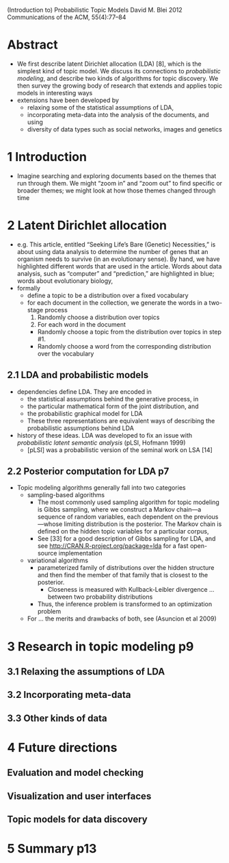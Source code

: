 (Introduction to) Probabilistic Topic Models
David M. Blei
2012 Communications of the ACM, 55(4):77–84

# Abstract

* We first describe latent Dirichlet allocation (LDA) [8], which is the
  simplest kind of topic model. We discuss its connections to _probabilistic
  modeling_, and describe two kinds of algorithms for topic discovery. We then
  survey the growing body of research that extends and applies topic models in
  interesting ways
* extensions have been developed by 
  * relaxing some of the statistical assumptions of LDA, 
  * incorporating meta-data into the analysis of the documents, and using
  * diversity of data types such as social networks, images and genetics

# 1 Introduction

* Imagine searching and exploring documents based on the themes that run
  through them. We might “zoom in” and “zoom out” to find specific or broader
  themes; we might look at how those themes changed through time

# 2 Latent Dirichlet allocation

* e.g. This article, entitled “Seeking Life’s Bare (Genetic) Necessities,” is
  about using data analysis to determine the number of genes that an organism
  needs to survive (in an evolutionary sense).  By hand, we have highlighted
  different words that are used in the article.  Words about data analysis,
  such as “computer” and “prediction,” are highlighted in blue; words about
  evolutionary biology,
* formally 
  * define a topic to be a distribution over a fixed vocabulary
  * for each document in the collection, we generate the words in a two-stage
    process
    1. Randomly choose a distribution over topics
    2. For each word in the document 
      *  Randomly choose a topic from the distribution over topics in step #1.  
      *  Randomly choose a word from the corresponding distribution over the
         vocabulary

## 2.1 LDA and probabilistic models

* dependencies define LDA. They are encoded in 
  * the statistical assumptions behind the generative process, in 
  * the particular mathematical form of the joint distribution, and
  * the probabilistic graphical model for LDA
  * These three representations are equivalent ways of describing the
    probabilistic assumptions behind LDA
* history of these ideas. LDA was developed to fix an issue with 
  _probabilistic latent semantic analysis_ (pLSI, Hofmann 1999)
  * [pLSI] was a probabilistic version of the seminal work on LSA [14]

## 2.2 Posterior computation for LDA p7

* Topic modeling algorithms generally fall into two categories
  * sampling-based algorithms 
    * The most commonly used sampling algorithm for topic modeling is Gibbs
      sampling, where we construct a Markov chain—a sequence of random
      variables, each dependent on the previous—whose limiting distribution is
      the posterior. The Markov chain is defined on the hidden topic variables
      for a particular corpus,
    * See [33] for a good description of Gibbs sampling for LDA, and see
      http://CRAN.R-project.org/package=lda for a fast open-source
      implementation
  * variational algorithms
    * parameterized family of distributions over the hidden structure and
      then find the member of that family that is closest to the posterior. 
      * Closeness is measured with Kullback-Leibler divergence ... between two
        probability distributions
    * Thus, the inference problem is transformed to an optimization problem
  * For ... the merits and drawbacks of both, see (Asuncion et al 2009)

# 3 Research in topic modeling p9

## 3.1 Relaxing the assumptions of LDA

## 3.2 Incorporating meta-data

## 3.3 Other kinds of data

# 4 Future directions

## Evaluation and model checking

## Visualization and user interfaces

## Topic models for data discovery

# 5 Summary p13
